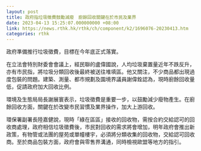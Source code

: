 ```yaml
---
layout: post
title: 政府指垃圾徵費鼓勵減廢　廚餘回收關鍵在於市民及業界
date: 2023-04-13 15:25:07.000000000 +08:00
link: https://news.rthk.hk/rthk/ch/component/k2/1696076-20230413.htm
categories: rthk
---
```


政府準備推行垃圾徵費，目標在今年底正式落實。

在立法會特別財委會會議上，經民聯的盧偉國說，人均垃圾棄置量近年不跌反升，亦有市民指，將垃圾分類回收後最終被送往堆填區。他又關注，不少商品都出現過度包裝的問題。建築、測量、都市規劃及園境界議員謝偉銓認為，現時廚餘回收量低，促請政府加大回收比例。

環境及生態局局長謝展寰表示，垃圾徵費是重要一步，以鼓勵減少廢物產生。在廚餘回收方面，關鍵在於改變市民習慣及業界操作，加大上游回收。

環保署副署長陸嘉健說，現時「綠在區區」接收的回收物，需按合約交給認可的回收商處理，政府相信垃圾徵費後，市民對回收的需求將會增加，明年政府會推出新政策，有物管或法團的屋苑或單幢樓宇，必須將分類收集的回收物，交給認可回收商。至於商品包裝方面，政府會與零售界溝通，同時檢視歐盟等地方的指引。
